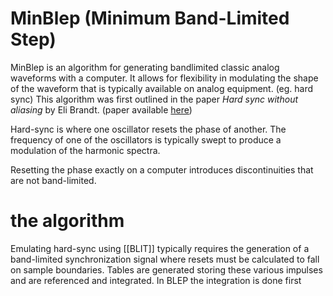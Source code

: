 ---
---
# MinBlep (Minimum Band-Limited Step)

MinBlep is an algorithm for generating bandlimited classic analog waveforms with a computer. It allows for flexibility in modulating the shape of the waveform that is typically available on analog equipment. (eg. hard sync) This algorithm was first outlined in the paper *Hard sync without aliasing* by Eli Brandt. (paper available [here](https://www.cs.cmu.edu/~eli/papers/icmc01-hardsync.pdf))

Hard-sync is where one oscillator resets the phase of another. The frequency of one of the oscillators is typically swept to produce a modulation of the harmonic spectra.

Resetting the phase exactly on a computer introduces discontinuities that are not band-limited. 

# the algorithm
Emulating hard-sync using [[BLIT]] typically requires the generation of a band-limited synchronization signal where resets must be calculated to fall on sample boundaries. Tables are generated storing these various impulses and are referenced and integrated. In BLEP the integration is done first